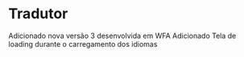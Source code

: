 # Tradutor
Adicionado nova versão 3 desenvolvida em WFA
Adicionado Tela de loading durante o carregamento dos idiomas
